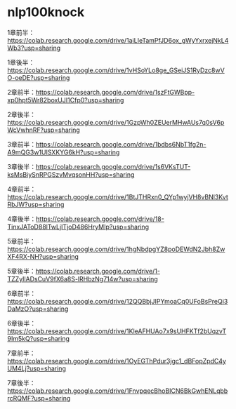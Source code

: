 # nlp100knock

1章前半：https://colab.research.google.com/drive/1aiLIeTamPfJD6ox_gWyYxrxejNkL4Wb3?usp=sharing

1章後半：https://colab.research.google.com/drive/1vHSoYLo8ge_GSeiJS1RyDzc8wVO-oeDE?usp=sharing

2章前半：https://colab.research.google.com/drive/1szFtGWBpp-xp0hpt5Wr82boxUJI1Cfp0?usp=sharing

2章後半：https://colab.research.google.com/drive/1GzpWh0ZEUerMHwAUs7q0sV6pWcVwhnRF?usp=sharing

3章前半：https://colab.research.google.com/drive/1bdbs6NbT1fg2n-A9mQG3w1UISXKYG6kH?usp=sharing

3章後半：https://colab.research.google.com/drive/1s6VKsTUT-ksMsBiySnRPGSzvMvqsonHH?usp=sharing

4章前半：https://colab.research.google.com/drive/1BtJTHRxn0_QYp1wyjVH8vBNl3KvtRbJW?usp=sharing

4章後半：https://colab.research.google.com/drive/18-TinxJAToD88lTwLjITjoD486HryMIp?usp=sharing

5章前半：https://colab.research.google.com/drive/1hgNbdpgYZ8poDEWdN2Jbh8ZwXF4RX-NH?usp=sharing

5章後半：https://colab.research.google.com/drive/1-TZZyIlADsCuV9fX6a8S-lRHbzNg714w?usp=sharing

6章前半：https://colab.research.google.com/drive/12QQBbjJIPYmoaCq0UFoBsPreQi3DaMzO?usp=sharing

6章後半：https://colab.research.google.com/drive/1KleAFHUAo7x9sUHFKTf2bUqzvT9Im5kQ?usp=sharing

7章前半：https://colab.research.google.com/drive/1OyEGThPdur3jgc1_dBFopZpdC4yUM4Lj?usp=sharing

7章後半：https://colab.research.google.com/drive/1FnvpqecBhoBICN6BkGwhENLqbbrcRQMF?usp=sharing
